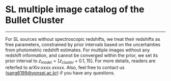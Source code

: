 # SL multiple image catalog of the Bullet Cluster
-------------------------------------------- 

For SL sources without spectroscopic redshifts, we treat their redshifts as free parameters, constrained by prior intervals based on the uncertainties from photometric redshift estimates. 
For multiple images without any redshift information, and cannot be converged within the prior, we set its prior interval to $z_{model}=[z_{cluster}+0.1, 15]$.
For more details, readers are referfed to arXiv:xxxx.xxxxx. Also, feel free to contact us (sang6199@yonsei.ac.kr) if you have any questions.
